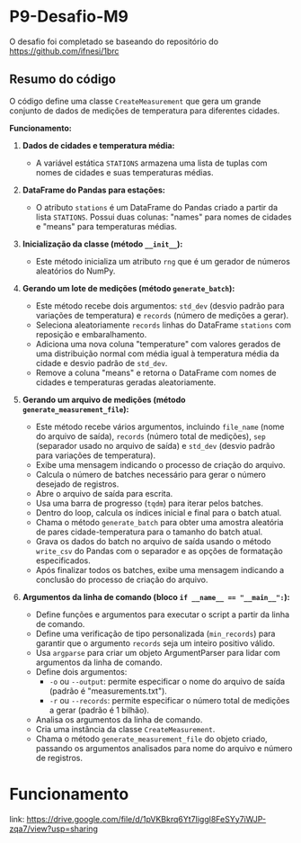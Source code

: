# P9-Desafio-M9

O desafio foi completado se baseando do repositório do https://github.com/ifnesi/1brc

## Resumo do código

O código define uma classe `CreateMeasurement` que gera um grande conjunto de dados de medições de temperatura para diferentes cidades.

**Funcionamento:**

1. **Dados de cidades e temperatura média:**
    - A variável estática `STATIONS` armazena uma lista de tuplas com nomes de cidades e suas temperaturas médias.

2. **DataFrame do Pandas para estações:**
    - O atributo `stations` é um DataFrame do Pandas criado a partir da lista `STATIONS`. Possui duas colunas: "names" para nomes de cidades e "means" para temperaturas médias.

3. **Inicialização da classe (método `__init__`):**
    - Este método inicializa um atributo `rng` que é um gerador de números aleatórios do NumPy.

4. **Gerando um lote de medições (método `generate_batch`):**
    - Este método recebe dois argumentos: `std_dev` (desvio padrão para variações de temperatura) e `records` (número de medições a gerar).
    - Seleciona aleatoriamente `records` linhas do DataFrame `stations` com reposição e embaralhamento.
    - Adiciona uma nova coluna "temperature" com valores gerados de uma distribuição normal com média igual à temperatura média da cidade e desvio padrão de `std_dev`.
    - Remove a coluna "means" e retorna o DataFrame com nomes de cidades e temperaturas geradas aleatoriamente.

5. **Gerando um arquivo de medições (método `generate_measurement_file`):**
    - Este método recebe vários argumentos, incluindo `file_name` (nome do arquivo de saída), `records` (número total de medições), `sep` (separador usado no arquivo de saída) e `std_dev` (desvio padrão para variações de temperatura).
    - Exibe uma mensagem indicando o processo de criação do arquivo.
    - Calcula o número de batches necessário para gerar o número desejado de registros.
    - Abre o arquivo de saída para escrita.
    - Usa uma barra de progresso (`tqdm`) para iterar pelos batches.
    - Dentro do loop, calcula os índices inicial e final para o batch atual.
    - Chama o método `generate_batch` para obter uma amostra aleatória de pares cidade-temperatura para o tamanho do batch atual.
    - Grava os dados do batch no arquivo de saída usando o método `write_csv` do Pandas com o separador e as opções de formatação especificados.
    - Após finalizar todos os batches, exibe uma mensagem indicando a conclusão do processo de criação do arquivo.

6. **Argumentos da linha de comando (bloco `if __name__ == "__main__":`):**
    - Define funções e argumentos para executar o script a partir da linha de comando.
    - Define uma verificação de tipo personalizada (`min_records`) para garantir que o argumento `records` seja um inteiro positivo válido.
    - Usa `argparse` para criar um objeto ArgumentParser para lidar com argumentos da linha de comando.
    - Define dois argumentos:
        - `-o` ou `--output`: permite especificar o nome do arquivo de saída (padrão é "measurements.txt").
        - `-r` ou `--records`: permite especificar o número total de medições a gerar (padrão é 1 bilhão).
    - Analisa os argumentos da linha de comando.
    - Cria uma instância da classe `CreateMeasurement`.
    - Chama o método `generate_measurement_file` do objeto criado, passando os argumentos analisados para nome do arquivo e número de registros.
    


# Funcionamento

link: https://drive.google.com/file/d/1pVKBkrq6Yt7Iiggl8FeSYy7iWJP-zqa7/view?usp=sharing
